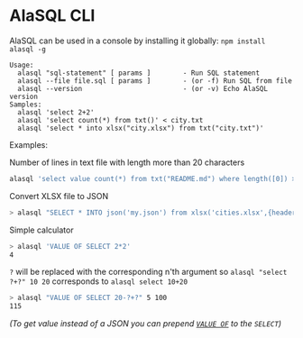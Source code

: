 # AlaSQL CLI 


AlaSQL can be used in a console by installing it globally: `npm install alasql -g` 


```
Usage:
  alasql "sql-statement" [ params ]        - Run SQL statement
  alasql --file file.sql [ params ]        - (or -f) Run SQL from file
  alasql --version                         - (or -v) Echo AlaSQL version
Samples:
  alasql 'select 2+2'
  alasql 'select count(*) from txt()' < city.txt
  alasql 'select * into xlsx("city.xlsx") from txt("city.txt")'
```




Examples:

Number of lines in text file with length more than 20 characters 

``` bash
alasql 'select value count(*) from txt("README.md") where length([0]) > 20'
```



Convert XLSX file to JSON

```bash
> alasql "SELECT * INTO json('my.json') from xlsx('cities.xlsx',{headers:true}) WHERE population > 20000000"
```

Simple calculator

``` bash
> alasql 'VALUE OF SELECT 2*2'
4
```

`?` will be replaced with the corresponding n'th argument so `alasql "select ?+?" 10 20` corresponds to `alasql select 10+20` 

```bash
> alasql "VALUE OF SELECT 20-?+?" 5 100
115
```

_(To get value instead of a JSON you can prepend [`VALUE OF`](Value) to the `SELECT`)_

